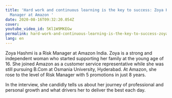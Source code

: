 ```yaml
---
title: 'Hard work and continuous learning is the key to success: Zoya Hashmi,
  Manager at Amazon '
date: 2020-08-16T09:32:20.054Z
cover:
youtube_video_id: 5Kl1W9MKEGw
permalink: hard-work-and-continuous-learning-is-the-key-to-success-zoya-hashmi-manager-at-amazon
lang: en
---
```


<!--StartFragment-->

Zoya Hashmi is a Risk Manager at Amazon India. Zoya is a strong and independent woman who started supporting her family at the young age of 16. She joined Amazon as a customer service representative while she was still pursuing B.Com at Osmania University, Hyderabad. At Amazon, she rose to the level of Risk Manager with 5 promotions in just 8 years.

<!--StartFragment-->

In the interview, she candidly tells us about her journey of professional and personal growth and what drivers her to deliver the best each day.

<!--EndFragment-->

<!--EndFragment-->
